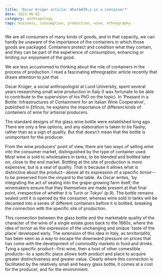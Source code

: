 ```yaml
---
title: 'Oscar Krüger article: What&#39;s in a container?'
date: 2023-06-01
category: anthropology
tags: business, consumption, production, wine, ethnography
...
```


We are all consumers of many kinds of goods, and in that capacity, we can hardly be unaware of the importance of the containers in which those goods are packaged. Containers protect and condition what they contain, and they can be part of the experience of consumption, enhancing or limiting our enjoyment of the good. 

We are less accustomed to thinking about the role of containers in the process of production. I read a fascinating ethnographic article recently that draws attention to just that. 

Oscar Krüger, a social anthropologist at Lund University, spent several years researching small wine production in Italy (I was fortunate to be able to contribute to the supervision of his PhD on the topic). In 'Peasant in a Bottle: Infrastructures of Containment for an Italian Wine Cooperative', published in *Ethnos*, he explains the importance of different kinds of containers of wine for artisinal producers. 

The standard designs of the glass wine bottle were established long ago. There are only a few options, and any elaboration is taken to be flashy, rather than as a sign of quality. But that doesn't mean that the bottle is unimportant for the producer.

From the wine producers' point of view, there are two ways of selling wine into the consumer market, distinguished by the type of container used. Most wine is sold to wholesalers in tanks, to be blended and bottled later on, close to the end market. Bottling at the site of production is more expensive, but is a seal of quality. That is because it allows what is distinctive about the product--above all its expression of a specific *terroir*--to be preserved from the vinyard to the table. As Oscar writes, 'by integrating the act of sealing into the grape-growing farm itself, the winemakers ensure that they themselves are made present at that final point, irrespective of whether it is Turin or Tokyo' (p.9). The bottle remains sealed until it is opened by the consumer, whereas wine sold in tanks will be decanted into a series of different containers before it is bottled, breaking the connection with the specific site of production. 

This connection between the glass bottle and the marketable quality of the character of the wine of a single estate goes back to the 1660s, where the idea of *terroir* as the expression of the unchanging and unique 'taste of the place' developed early. The extension of this idea in Italy, as *territorialitá*, has been seen as a way to escape the downward pressure on prices that has come with the development of commodity markets in food and drinks. Tying a specific product--first wine, then a host of other comestible products--to a specific place allows both product and place to acquire greater distinctiveness and greater value. Clearly where this connection is facilitated by the relatively small and heavy glass bottle, it comes at a cost for the producer, and for the environment. 





